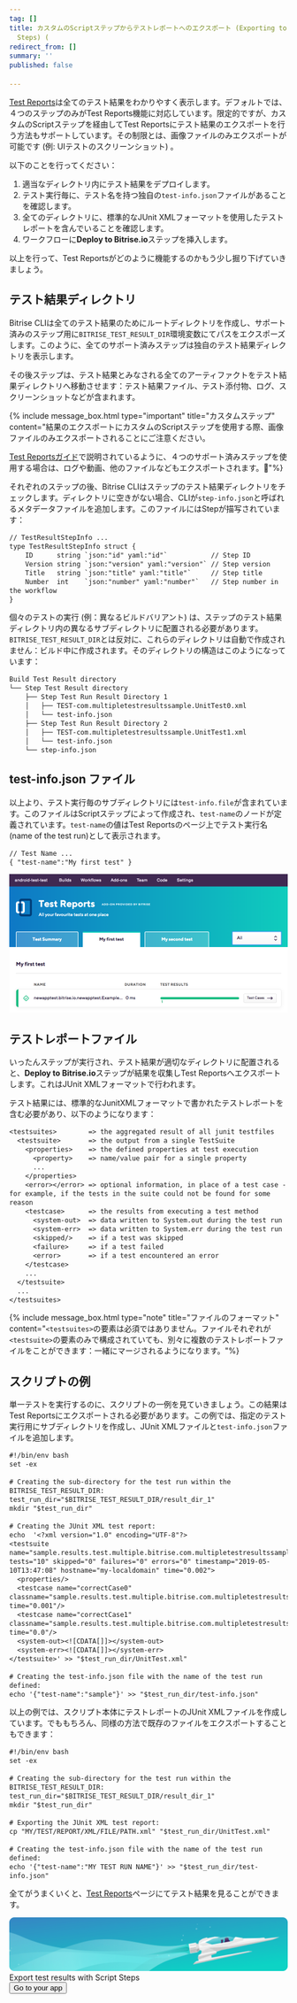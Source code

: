 ```yaml
---
tag: []
title: カスタムのScriptステップからテストレポートへのエクスポート (Exporting to Test Reports from custom Script
  Steps) (
redirect_from: []
summary: ''
published: false

---
```

[Test Reports](/jp/testing/test-reports/)は全てのテスト結果をわかりやすく表示します。デフォルトでは、４つのステップのみがTest Reports機能に対応しています。限定的ですが、カスタムのScriptステップを経由してTest Reportsにテスト結果のエクスポートを行う方法もサポートしています。その制限とは、画像ファイルのみエクスポートが可能です (例: UIテストのスクリーンショット) 。

以下のことを行ってください：

1. 適当なディレクトリ内にテスト結果をデプロイします。
2. テスト実行毎に、テスト名を持つ独自の`test-info.json`ファイルがあることを確認します。
3. 全てのディレクトリに、標準的なJUnit XMLフォーマットを使用したテストレポートを含んでいることを確認します。
4. ワークフローに**Deploy to Bitrise.io**ステップを挿入します。

以上を行って、Test Reportsがどのように機能するのかもう少し掘り下げていきましょう。

## テスト結果ディレクトリ

Bitrise CLIは全てのテスト結果のためにルートディレクトリを作成し、サポート済みのステップ用に`BITRISE_TEST_RESULT_DIR`環境変数にてパスをエクスポーズします。このように、全てのサポート済みステップは独自のテスト結果ディレクトリを表示します。

その後ステップは、テスト結果とみなされる全てのアーティファクトをテスト結果ディレクトリへ移動させます：テスト結果ファイル、テスト添付物、ログ、スクリーンショットなどが含まれます。

{% include message_box.html type="important" title="カスタムステップ" content="結果のエクスポートにカスタムのScriptステップを使用する際、画像ファイルのみエクスポートされることにご注意ください。

[Test Reportsガイド](/jp/testing/test-reports/)で説明されているように、４つのサポート済みステップを使用する場合は、ログや動画、他のファイルなどもエクスポートされます。"%}

それぞれのステップの後、Bitrise CLIはステップのテスト結果ディレクトリをチェックします。ディレクトリに空きがない場合、CLIが`step-info.json`と呼ばれるメタデータファイルを追加します。このファイルにはStepが描写されています：

    // TestResultStepInfo ...
    type TestResultStepInfo struct {
    	ID      string `json:"id" yaml:"id"`           // Step ID
    	Version string `json:"version" yaml:"version"` // Step version
    	Title   string `json:"title" yaml:"title"`     // Step title
    	Number  int    `json:"number" yaml:"number"`   // Step number in the workflow
    }

個々のテストの実行 (例：異なるビルドバリアント) は、ステップのテスト結果ディレクトリ内の異なるサブディレクトリに配置される必要があります。 `BITRISE_TEST_RESULT_DIR`とは反対に、これらのディレクトリは自動で作成されません：ビルド中に作成されます。そのディレクトリの構造はこのようになっています：

    Build Test Result directory
    └── Step Test Result directory
        ├── Step Test Run Result Directory 1
        │   ├── TEST-com.multipletestresultssample.UnitTest0.xml
        │   └── test-info.json
        ├── Step Test Run Result Directory 2
        │   ├── TEST-com.multipletestresultssample.UnitTest1.xml
        │   └── test-info.json
        └── step-info.json

## test-info.json ファイル

以上より、テスト実行毎のサブディレクトリには`test-info.file`が含まれています。このファイルはScriptステップによって作成され、`test-name`のノードが定義されています。`test-name`の値はTest Reportsのページ上でテスト実行名 (name of the test run)として表示されます。

    // Test Name ...
    { "test-name":"My first test" }

![](/img/Test_add-on-6.png)

## テストレポートファイル

いったんステップが実行され、テスト結果が適切なディレクトリに配置されると、**Deploy to Bitrise.io**ステップが結果を収集しTest Reportsへエクスポートします。これはJUnit XMLフォーマットで行われます。

テスト結果には、標準的なJunitXMLフォーマットで書かれたテストレポートを含む必要があり、以下のようになります：

    <testsuites>        => the aggregated result of all junit testfiles
      <testsuite>       => the output from a single TestSuite
        <properties>    => the defined properties at test execution
          <property>    => name/value pair for a single property
          ...
        </properties>
        <error></error> => optional information, in place of a test case - for example, if the tests in the suite could not be found for some reason
        <testcase>      => the results from executing a test method
          <system-out>  => data written to System.out during the test run
          <system-err>  => data written to System.err during the test run
          <skipped/>    => if a test was skipped
          <failure>     => if a test failed
          <error>       => if a test encountered an error
        </testcase>
        ...
      </testsuite>
      ...
    </testsuites>

{% include message_box.html type="note" title="ファイルのフォーマット" content="`<testsuites>`の要素は必須ではありません。ファイルそれぞれが`<testsuite>`の要素のみで構成されていても、別々に複数のテストレポートファイルをことができます：一緒にマージされるようになります。"%}

## スクリプトの例

単一テストを実行するのに、スクリプトの一例を見ていきましょう。この結果はTest Reportsにエクスポートされる必要があります。この例では、指定のテスト実行用にサブディレクトリを作成し、JUnit XMLファイルと`test-info.json`ファイルを追加します。

    #!/bin/env bash
    set -ex
    
    # Creating the sub-directory for the test run within the BITRISE_TEST_RESULT_DIR:
    test_run_dir="$BITRISE_TEST_RESULT_DIR/result_dir_1"
    mkdir "$test_run_dir"
    
    # Creating the JUnit XML test report:
    echo  '<?xml version="1.0" encoding="UTF-8"?>
    <testsuite name="sample.results.test.multiple.bitrise.com.multipletestresultssample.UnitTest0" tests="10" skipped="0" failures="0" errors="0" timestamp="2019-05-10T13:47:08" hostname="my-localdomain" time="0.002">
      <properties/>
      <testcase name="correctCase0" classname="sample.results.test.multiple.bitrise.com.multipletestresultssample.UnitTest0" time="0.001"/>
      <testcase name="correctCase1" classname="sample.results.test.multiple.bitrise.com.multipletestresultssample.UnitTest0" time="0.0"/>
      <system-out><![CDATA[]]></system-out>
      <system-err><![CDATA[]]></system-err>
    </testsuite>' >> "$test_run_dir/UnitTest.xml"
    
    # Creating the test-info.json file with the name of the test run defined:
    echo '{"test-name":"sample"}' >> "$test_run_dir/test-info.json"

以上の例では、スクリプト本体にテストレポートのJUnit XMLファイルを作成しています。でももちろん、同様の方法で既存のファイルをエクスポートすることもできます：

    #!/bin/env bash
    set -ex
    
    # Creating the sub-directory for the test run within the BITRISE_TEST_RESULT_DIR:
    test_run_dir="$BITRISE_TEST_RESULT_DIR/result_dir_1"
    mkdir "$test_run_dir"
    
    # Exporting the JUnit XML test report:
    cp "MY/TEST/REPORT/XML/FILE/PATH.xml" "$test_run_dir/UnitTest.xml"
    
    # Creating the test-info.json file with the name of the test run defined:
    echo '{"test-name":"MY TEST RUN NAME"}' >> "$test_run_dir/test-info.json"

全てがうまくいくと、[Test Reports](/jp/testing/test-reports/)ページにてテスト結果を見ることができます。

<div class="banner"> <img src="/assets/images/banner-bg-888x170.png" style="border: none;"> <div class="deploy-text">Export test results with Script Steps</div> <a target="_blank" href="[https://app.bitrise.io/dashboard/builds](https://app.bitrise.io/dashboard/builds "https://app.bitrise.io/dashboard/builds")"><button class="button">Go to your app</button></a> </div>
